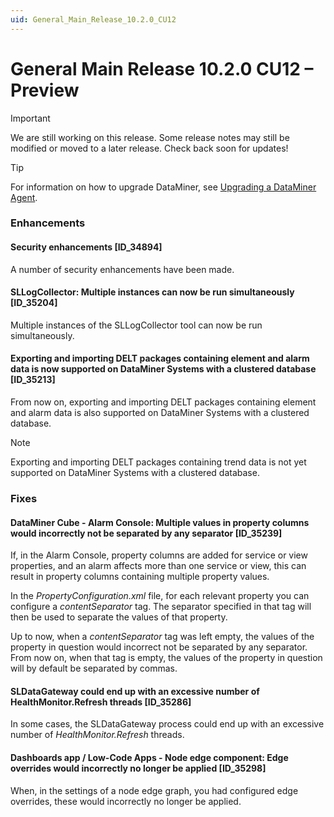 ```yaml
---
uid: General_Main_Release_10.2.0_CU12
---
```


# General Main Release 10.2.0 CU12 – Preview

> [!IMPORTANT]
> We are still working on this release. Some release notes may still be modified or moved to a later release. Check back soon for updates!

> [!TIP]
> For information on how to upgrade DataMiner, see [Upgrading a DataMiner Agent](xref:Upgrading_a_DataMiner_Agent).

### Enhancements

#### Security enhancements [ID_34894]

<!-- MR 10.2.0 [CU12] - FR 10.3.3 -->

A number of security enhancements have been made.

#### SLLogCollector: Multiple instances can now be run simultaneously [ID_35204]

<!-- MR 10.2.0 [CU12] - FR 10.3.3 -->

Multiple instances of the SLLogCollector tool can now be run simultaneously.

#### Exporting and importing DELT packages containing element and alarm data is now supported on DataMiner Systems with a clustered database [ID_35213]

<!-- MR 10.2.0 [CU12] - FR 10.3.2 [CU0] -->

From now on, exporting and importing DELT packages containing element and alarm data is also supported on DataMiner Systems with a clustered database.

> [!NOTE]
> Exporting and importing DELT packages containing trend data is not yet supported on DataMiner Systems with a clustered database.

### Fixes

#### DataMiner Cube - Alarm Console: Multiple values in property columns would incorrectly not be separated by any separator [ID_35239]

<!-- MR 10.2.0 [CU12] - FR 10.3.3 -->

If, in the Alarm Console, property columns are added for service or view properties, and an alarm affects more than one service or view, this can result in property columns containing multiple property values.

In the *PropertyConfiguration.xml* file, for each relevant property you can configure a *contentSeparator* tag. The separator specified in that tag will then be used to separate the values of that property.

Up to now, when a *contentSeparator* tag was left empty, the values of the property in question would incorrect not be separated by any separator. From now on, when that tag is empty, the values of the property in question will by default be separated by commas.

#### SLDataGateway could end up with an excessive number of HealthMonitor.Refresh threads [ID_35286]

<!-- MR 10.2.0 [CU12] - FR 10.3.3 -->

In some cases, the SLDataGateway process could end up with an excessive number of *HealthMonitor.Refresh* threads.

#### Dashboards app / Low-Code Apps - Node edge component: Edge overrides would incorrectly no longer be applied [ID_35298]

<!-- MR 10.2.0 [CU12] - FR 10.3.2 -->

When, in the settings of a node edge graph, you had configured edge overrides, these would incorrectly no longer be applied.
